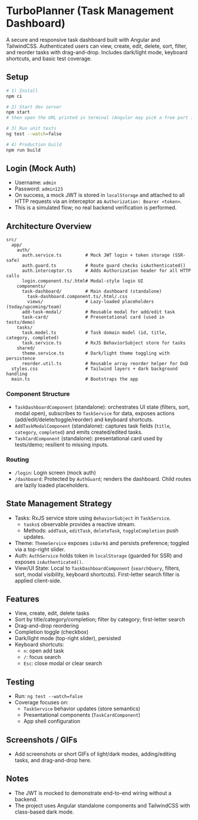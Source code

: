 # TurboPlanner (Task Management Dashboard)

A secure and responsive task dashboard built with Angular and TailwindCSS. Authenticated users can view, create, edit, delete, sort, filter, and reorder tasks with drag-and-drop. Includes dark/light mode, keyboard shortcuts, and basic test coverage.

## Setup

```bash
# 1) Install
npm ci

# 2) Start dev server
npm start
# then open the URL printed in terminal (Angular may pick a free port if 4200 is busy)

# 3) Run unit tests
ng test --watch=false

# 4) Production build
npm run build
```

## Login (Mock Auth)
- Username: `admin`
- Password: `admin123`
- On success, a mock JWT is stored in `localStorage` and attached to all HTTP requests via an interceptor as `Authorization: Bearer <token>`.
- This is a simulated flow; no real backend verification is performed.

## Architecture Overview

```
src/
  app/
    auth/
      auth.service.ts         # Mock JWT login + token storage (SSR-safe)
      auth.guard.ts           # Route guard checks isAuthenticated()
      auth.interceptor.ts     # Adds Authorization header for all HTTP calls
      login.component.ts/.html# Modal-style login UI
    components/
      task-dashboard/         # Main dashboard (standalone)
        task-dashboard.component.ts/.html/.css
        views/                # Lazy-loaded placeholders (today/upcoming/team)
      add-task-modal/         # Reusable modal for add/edit task
      task-card/              # Presentational card (used in tests/demo)
    tasks/
      task.model.ts           # Task domain model (id, title, category, completed)
      task.service.ts         # RxJS BehaviorSubject store for tasks
    shared/
      theme.service.ts        # Dark/light theme toggling with persistence
      reorder.util.ts         # Reusable array reorder helper for DnD
  styles.css                  # Tailwind layers + dark background handling
  main.ts                     # Bootstraps the app
```

### Component Structure
- `TaskDashboardComponent` (standalone): orchestrates UI state (filters, sort, modal open), subscribes to `TaskService` for data, exposes actions (add/edit/delete/toggle/reorder) and keyboard shortcuts.
- `AddTaskModalComponent` (standalone): captures task fields (`title`, `category`, `completed`) and emits created/edited tasks.
- `TaskCardComponent` (standalone): presentational card used by tests/demo; resilient to missing inputs.

### Routing
- `/login`: Login screen (mock auth)
- `/dashboard`: Protected by `AuthGuard`; renders the dashboard. Child routes are lazily loaded placeholders.

## State Management Strategy
- Tasks: RxJS service store using `BehaviorSubject` in `TaskService`.
  - `tasks$` observable provides a reactive stream.
  - Methods: `addTask`, `editTask`, `deleteTask`, `toggleCompletion` push updates.
- Theme: `ThemeService` exposes `isDark$` and persists preference; toggled via a top-right slider.
- Auth: `AuthService` holds token in `localStorage` (guarded for SSR) and exposes `isAuthenticated()`.
- View/UI State: Local to `TaskDashboardComponent` (`searchQuery`, filters, sort, modal visibility, keyboard shortcuts). First-letter search filter is applied client-side.

## Features
- View, create, edit, delete tasks
- Sort by title/category/completion; filter by category; first-letter search
- Drag-and-drop reordering
- Completion toggle (checkbox)
- Dark/light mode (top-right slider), persisted
- Keyboard shortcuts:
  - `n`: open add task
  - `/`: focus search
  - `Esc`: close modal or clear search

## Testing
- Run: `ng test --watch=false`
- Coverage focuses on:
  - `TaskService` behavior updates (store semantics)
  - Presentational components (`TaskCardComponent`)
  - App shell configuration

## Screenshots / GIFs
- Add screenshots or short GIFs of light/dark modes, adding/editing tasks, and drag-and-drop here.

## Notes
- The JWT is mocked to demonstrate end-to-end wiring without a backend.
- The project uses Angular standalone components and TailwindCSS with class-based dark mode.
